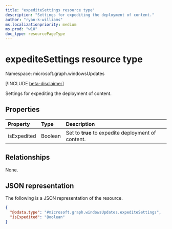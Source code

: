 ```yaml
---
title: "expediteSettings resource type"
description: "Settings for expediting the deployment of content."
author: "ryan-k-williams"
ms.localizationpriority: medium
ms.prod: "w10"
doc_type: resourcePageType
---
```


# expediteSettings resource type

Namespace: microsoft.graph.windowsUpdates

[!INCLUDE [beta-disclaimer](../../includes/beta-disclaimer.md)]

Settings for expediting the deployment of content.

## Properties
|Property|Type|Description|
|:---|:---|:---|
|isExpedited|Boolean|Set to **true** to expedite deployment of content.|

## Relationships
None.

## JSON representation
The following is a JSON representation of the resource.
<!-- {
  "blockType": "resource",
  "@odata.type": "microsoft.graph.windowsUpdates.expediteSettings"
}
-->
``` json
{
  "@odata.type": "#microsoft.graph.windowsUpdates.expediteSettings",
  "isExpedited": "Boolean"
}
```

